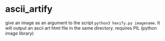 # ascii_artify
give an image as an argument to the script `python3 hexify.py imagename`. It will output an ascii art html file in the same directory.
 requires PIL (python image library)

